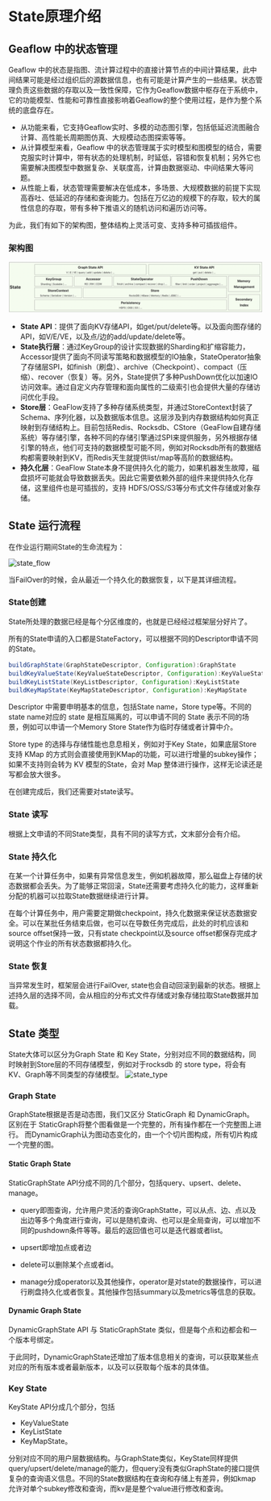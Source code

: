# State原理介绍

## Geaflow 中的状态管理
Geaflow 中的状态是指图、流计算过程中的直接计算节点的中间计算结果，此中间结果可能是经过组织后的源数据信息，也有可能是计算产生的一些结果。状态管理负责这些数据的存取以及一致性保障，它作为Geaflow数据中枢存在于系统中，它的功能模型、性能和可靠性直接影响着Geaflow的整个使用过程，是作为整个系统的底盘存在。

* 从功能来看，它支持Geaflow实时、多模的动态图引擎，包括低延迟流图融合计算、高性能长周期图仿真、大规模动态图探索等等。
* 从计算模型来看，Geaflow 中的状态管理属于实时模型和图模型的结合，需要克服实时计算中，带有状态的处理机制，时延低，容错和恢复机制；另外它也需要解决图模型中数据复杂、关联度高，计算由数据驱动、中间结果大等问题。
* 从性能上看，状态管理需要解决在低成本，多场景、大规模数据的前提下实现高吞吐、低延迟的存储和查询能力。包括在万亿边的规模下的存取，较大的属性信息的存取，带有多种下推语义的随机访问和遍历访问等。

为此，我们有如下的架构图，整体结构上灵活可变、支持多种可插拔组件。

### 架构图
![state_arch](../../static/img/state_arch_new.png)

* **State API**：提供了面向KV存储API，如get/put/delete等。以及面向图存储的API，如V/E/VE，以及点/边的add/update/delete等。
* **State执行层**：通过KeyGroup的设计实现数据的Sharding和扩缩容能力，Accessor提供了面向不同读写策略和数据模型的IO抽象，StateOperator抽象了存储层SPI，如finish（刷盘）、archive（Checkpoint）、compact（压缩）、recover（恢复）等。另外，State提供了多种PushDown优化以加速IO访问效率。通过自定义内存管理和面向属性的二级索引也会提供大量的存储访问优化手段。
* **Store层**：GeaFlow支持了多种存储系统类型，并通过StoreContext封装了Schema、序列化器，以及数据版本信息。这层涉及到内存数据结构如何真正映射到存储结构上。目前包括Redis、Rocksdb、CStore（GeaFlow自建存储系统）等存储引擎，各种不同的存储引擎通过SPI来提供服务，另外根据存储引擎的特点，他们可支持的数据模型可能不同，例如对Rocksdb所有的数据结构都需要映射到KV，而Redis天生就提供list/map等高阶的数据结构。
* **持久化层**：GeaFlow State本身不提供持久化的能力，如果机器发生故障，磁盘损坏可能就会导致数据丢失。因此它需要依赖外部的组件来提供持久化存储，这里组件也是可插拔的，支持 HDFS/OSS/S3等分布式文件存储或对象存储。

## State 运行流程

在作业运行期间State的生命流程为：

![state_flow](../../static/img/state_flow.png) 

当FailOver的时候，会从最近一个持久化的数据恢复，以下是其详细流程。

### State创建

State所处理的数据已经是每个分区维度的，也就是已经经过框架层分好片了。

所有的State申请的入口都是StateFactory，可以根据不同的Descriptor申请不同的State。
```java
buildGraphState(GraphStateDescriptor, Configuration):GraphState
buildKeyValueState(KeyValueStateDescriptor, Configuration):KeyValueState
buildKeyListState(KeyListDescriptor, Configuration):KeyListState
buildKeyMapState(KeyMapStateDescriptor, Configuration):KeyMapState
```

Descriptor 中需要申明基本的信息，包括State name，Store type等。不同的state name对应的 state 是相互隔离的，可以申请不同的 State 表示不同的场景，例如可以申请一个Memory Store State作为临时存储或者计算中介。

Store type 的选择与存储性能也息息相关，例如对于Key State，如果底层Store支持 KMap 的方式则会直接使用到KMap的功能，可以进行增量的subkey操作；如果不支持则会转为 KV 模型的State，会对 Map 整体进行操作，这样无论读还是写都会放大很多。

在创建完成后，我们还需要对state读写。

### State 读写

根据上文申请的不同State类型，具有不同的读写方式，文末部分会有介绍。

### State 持久化
在某一个计算任务中，如果有异常信息发生，例如机器故障，那么磁盘上存储的状态数据都会丢失。为了能够正常回滚，State还需要考虑持久化的能力，这样重新分配的机器可以拉取State数据继续进行计算。

在每个计算任务中，用户需要定期做checkpoint，持久化数据来保证状态数据安全。可以在某批任务结束后做，也可以在导数任务完成后，此处的时机应该和source offset保持一致，只有state checkpoint以及source offset都保存完成才说明这个作业的所有状态数据都持久化。

### State 恢复

当异常发生时，框架层会进行FailOver, state也会自动回滚到最新的状态。根据上述持久层的选择不同，会从相应的分布式文件存储或对象存储拉取State数据并加载。


## State 类型

State大体可以区分为Graph State 和 Key State，分别对应不同的数据结构，同时映射到Store层的不同存储模型，例如对于rocksdb 的 store type，将会有KV、Graph等不同类型的存储模型。
![state_type](../../static/img/state_type.png)

### Graph State

GraphState根据是否是动态图，我们又区分 StaticGraph 和 DynamicGraph。
区别在于 StaticGraph将整个图看做是一个完整的，所有操作都在一个完整图上进行。
而DynamicGraph认为图动态变化的，由一个个切片图构成，所有切片构成一个完整的图。


#### Static Graph State
StaticGraphState API分成不同的几个部分，包括query、upsert、delete、manage。

* query即图查询，允许用户灵活的查询GraphStatte，可以从点、边、点以及出边等多个角度进行查询，可以是随机查询、也可以是全局查询，可以增加不同的pushdown条件等等。最后的返回值也可以是迭代器或者list。

* upsert即增加点或者边

* delete可以删除某个点或者id。

* manage分成operator以及其他操作，operator是对state的数据操作，可以进行刷盘持久化或者恢复。其他操作包括summary以及metrics等信息的获取。


#### Dynamic Graph State
DynamicGraphState API 与 StaticGraphState 类似，但是每个点和边都会和一个版本号绑定。

于此同时，DynamicGraphState还增加了版本信息相关的查询，可以获取某些点对应的所有版本或者最新版本，以及可以获取每个版本的具体值。


### Key State
KeyState API分成几个部分，包括
* KeyValueState
* KeyListState
* KeyMapState。


分别对应不同的用户层数据结构。与GraphState类似，KeyState同样提供 query/upsert/delete/manage的能力，但query没有类似GraphState的接口提供复杂的查询语义信息。不同的State数据结构在查询和存储上有差异，例如kmap允许对单个subkey修改和查询，而kv是是整个value进行修改和查询。
